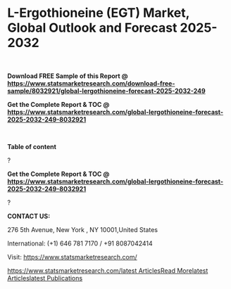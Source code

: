 <h1>L-Ergothioneine (EGT) Market, Global Outlook and Forecast 2025-2032</h1><br/><p><strong>Download FREE Sample of this Report @ <a href="https://www.statsmarketresearch.com/download-free-sample/8032921/global-lergothioneine-forecast-2025-2032-249">https://www.statsmarketresearch.com/download-free-sample/8032921/global-lergothioneine-forecast-2025-2032-249</a></strong></p>
 
 
 
 <div><b>Get the Complete Report & TOC @ <a href="https://www.statsmarketresearch.com/global-lergothioneine-forecast-2025-2032-249-8032921">https://www.statsmarketresearch.com/global-lergothioneine-forecast-2025-2032-249-8032921</a></b></div>
 
 
 
 <p><br />
 
 <b>Table of content</b></p>
 
 
 
 <p>? </p>
 
 
 
 <div><b>Get the Complete Report & TOC @ <a href="https://www.statsmarketresearch.com/global-lergothioneine-forecast-2025-2032-249-8032921">https://www.statsmarketresearch.com/global-lergothioneine-forecast-2025-2032-249-8032921</a></b></div>
 
 
 
 <p>? </p>
 
 
 
 <p><b>CONTACT US:</b><br />
 
 276 5th Avenue, New York , NY 10001,United States<br />
 
 International: (+1) 646 781 7170 / +91 8087042414<br />
 
 Visit: <a href="https://www.statsmarketresearch.com/">https://www.statsmarketresearch.com/</a><br />
 
 <a href="https://gyeongbokgung.com">https://www.statsmarketresearch.com/</a><a href="https://hallyeomaritime.com">latest Articles</a><a href="https://jingwansa.com">Read More</a><a href="https://nguoiviet.jp/">latest Articles</a><a href="https://www.intelmarketresearch.com/">latest Publications</a></p>